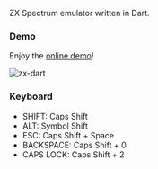 ZX Spectrum emulator written in Dart.

### Demo ###
Enjoy the [online demo](https://jcmellado.github.io/showcase/dart/zx-dart/index.html)!

![zx-dart](https://jcmellado.github.io/showcase/img/zx-dart.png)

### Keyboard ###

  * SHIFT: Caps Shift
  * ALT: Symbol Shift
  * ESC: Caps Shift + Space
  * BACKSPACE: Caps Shift + 0
  * CAPS LOCK: Caps Shift + 2
